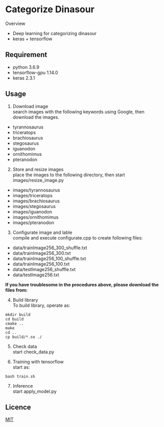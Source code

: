 Categorize Dinasour
====

Overview

- Deep learning for categorizing dinasour
- keras + tensorflow

## Requirement

- python 3.6.9
- tensorflow-gpu 1.14.0
- keras 2.3.1

## Usage

1. Download image  
search images with the following keywords using Google, then download the images.

- tyrannosaurus
- triceratops
- brachiosaurus
- stegosaurus
- iguanodon
- ornithomimus
- pteranodon

2. Store and resize images  
place the images to the following directory, then start images/resize_image.py

- images/tyrannosaurus
- images/triceratops
- images/brachiosaurus
- images/stegosaurus
- images/iguanodon
- images/ornithomimus
- images/pteranodon

3. Configurate image and lable  
compile and execute configurate.cpp to create following files:

- data/trainImage256_300_shuffle.txt
- data/trainImage256_300.txt
- data/trainImage256_100_shuffle.txt
- data/trainImage256_100.txt
- data/testImage256_shuffle.txt
- data/testImage256.txt

**If you have troublesome in the procedures above, please download the files from:**

4. Build library  
To build library, operate as:

```
mkdir build
cd build
cmake ..
make
cd ..
cp build/*.so ./
```

5. Check data  
start check_data.py

6. Training with tensorflow  
start as: 

```
bash train.sh
```

7. Inference  
start apply_model.py  

## Licence

[MIT](https://github.com/tcnksm/tool/blob/master/LICENCE)